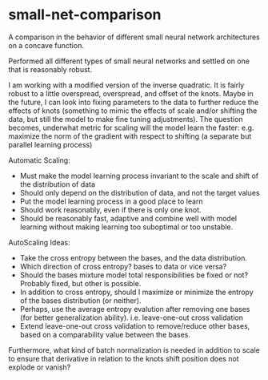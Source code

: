 # small-net-comparison
A comparison in the behavior of different small neural network architectures on a concave function.

Performed all different types of small neural networks and settled on one that is reasonably robust.

I am working with a modified version of the inverse quadratic. It is fairly robust to a little overspread, overspread, and offset of the knots.
Maybe in the future, I can look into fixing parameters to the data to further reduce the effects of knots (something to mimic the effects of scale and/or shifting the data, but still the model to make fine tuning adjustments).
The question becomes, underwhat metric for scaling will the model learn the faster: e.g. maximize the norm of the gradient with respect to shifting (a separate but parallel learning process)

Automatic Scaling:
- Must make the model learning process invariant to the scale and shift of the distribution of data
- Should only depend on the distribution of data, and not the target values
- Put the model learning process in a good place to learn
- Should work reasonably, even if there is only one knot.
- Should be reasonably fast, adaptive and combine well with model learning without making learning too suboptimal or too unstable.

AutoScaling Ideas:
- Take the cross entropy between the bases, and the data distribution.
- Which direction of cross entropy? bases to data or vice versa?
- Should the bases mixture model total responsibilities be fixed or not? Probably fixed, but other is possible.
- In addition to cross entropy, should I maximize or minimize the entropy of the bases distribution (or neither).
- Perhaps, use the average entropy evalution after removing one bases (for better generalization ability). i.e. leave-one-out cross validation
- Extend leave-one-out cross validation to remove/reduce other bases, based on a comparability value between the bases.


Furthermore, what kind of batch normalization is needed in addition to scale to ensure that derivative in relation to the knots shift position does not explode or vanish?
